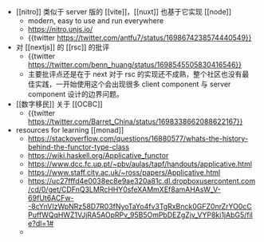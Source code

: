 - [[nitro]] 类似于 server 版的 [[vite]]，[[nuxt]] 也基于它实现 [[node]]
	- modern, easy to use and run everywhere
	- https://nitro.unjs.io/
	- {{twitter https://twitter.com/antfu7/status/1698674238574440549}}
- 对 [[nextjs]] 的 [[rsc]] 的批评
	- {{twitter https://twitter.com/benn_huang/status/1698545505830416546}}
	- 主要批评点还是在于 next 对于 rsc 的实现还不成熟，整个社区也没有最佳实践，一开始使用这个会出现很多 client component 与 server component 设计的边界问题。
- [[数字移民]] 关于 [[OCBC]]
	- {{twitter https://twitter.com/Barret_China/status/1698338662088622167}}
- resources for learning [[monad]]
	- https://stackoverflow.com/questions/16880577/whats-the-history-behind-the-functor-type-class
	- https://wiki.haskell.org/Applicative_functor
	- https://www.dcc.fc.up.pt/~pbv/aulas/tapf/handouts/applicative.html
	- https://www.staff.city.ac.uk/~ross/papers/Applicative.html
	- https://uc27fffd4e0038ec8e9ae320a81c.dl.dropboxusercontent.com/cd/0/get/CDFnQ3LMRcHHY0sfeXAMmXEf8amAHAsW_V-69fUt6ACFw--8cYnVIzWpNRz58D7R03fNyoTaYo4fv3TgRxBnck0GFZ0nrZrYO0cCPuffWQqHWZ1VJjRA5AOpRPv_95B5OmPbDEZgZjv_VYP8ki1jAbG5/file?dl=1#
	-